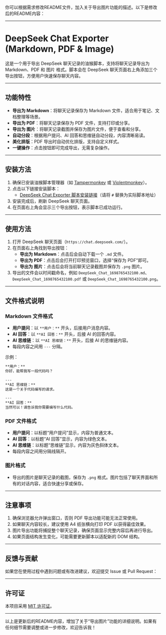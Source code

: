 你可以根据需求修改README文件，加入关于导出图片功能的描述。以下是修改后的README内容：

---

# DeepSeek Chat Exporter (Markdown, PDF & Image)

这是一个用于导出 DeepSeek 聊天记录的油猴脚本，支持将聊天记录导出为 Markdown、PDF 和 图片 格式。脚本会在 DeepSeek 聊天页面右上角添加三个导出按钮，方便用户快速保存聊天内容。

---

## 功能特性

- **导出为 Markdown**：将聊天记录保存为 Markdown 文件，适合用于笔记、文档整理等场景。
- **导出为 PDF**：将聊天记录保存为 PDF 文件，支持打印或分享。
- **导出为 图片**：将聊天记录截图并保存为图片文件，便于查看和分享。
- **自动分段**：根据用户提问、AI 回答和思维链自动分段，内容清晰易读。
- **美化排版**：PDF 导出时自动优化排版，支持自定义样式。
- **一键操作**：点击按钮即可完成导出，无需复杂操作。

---

## 安装方法

1. 确保已安装油猴脚本管理器（如 [Tampermonkey](https://www.tampermonkey.net/) 或 [Violentmonkey](https://violentmonkey.github.io/)）。
2. 点击以下链接安装脚本：
   - [DeepSeek Chat Exporter 脚本安装链接](#)（请将 `#` 替换为实际脚本地址）
3. 安装完成后，刷新 DeepSeek 聊天页面。
4. 在页面右上角会显示三个导出按钮，表示脚本已成功运行。

---

## 使用方法

1. 打开 DeepSeek 聊天页面（`https://chat.deepseek.com/`）。
2. 在页面右上角找到导出按钮：
   - **导出为 Markdown**：点击后会自动下载一个 `.md` 文件。
   - **导出为 PDF**：点击后会打开打印预览窗口，选择“保存为 PDF”即可。
   - **导出为 图片**：点击后会将当前聊天记录截图并保存为 `.png` 图片。
3. 导出的文件会以时间戳命名，例如 `DeepSeek_Chat_1698765432100.md`、`DeepSeek_Chat_1698765432100.pdf` 或 `DeepSeek_Chat_1698765432100.png`。

---

## 文件格式说明

### Markdown 文件格式
- **用户提问**：以 `**用户：**` 开头，后接用户消息内容。
- **AI 回答**：以 `**AI 回答：**` 开头，后接 AI 的回答内容。
- **AI 思维链**：以 `**AI 思维链：**` 开头，后接 AI 的思维链内容。
- 每段内容之间用 `---` 分隔。

示例：
```markdown
**用户：**
你好，能帮我写一段代码吗？

---
**AI 思维链：**
这是一个关于代码编写的请求。

---
**AI 回答：**
当然可以！请告诉我你需要编写什么代码。
```

### PDF 文件格式
- **用户提问**：以标题“用户提问”显示，内容为普通文本。
- **AI 回答**：以标题“AI 回答”显示，内容为绿色文本。
- **AI 思维链**：以标题“思维链”显示，内容为灰色斜体文本。
- 每段内容之间用分隔线隔开。

### 图片格式
- 导出的图片是聊天记录的截图，保存为 `.png` 格式。图片包括了聊天界面和所有的对话内容，适合快速分享或保存。

---

## 注意事项

1. 确保浏览器允许弹出窗口，否则 PDF 导出功能可能无法正常使用。
2. 如果聊天内容较长，建议使用 A4 纸张横向打印 PDF 以获得最佳效果。
3. 图片导出功能将捕捉整个聊天记录，确保页面显示完整内容后再进行导出。
4. 如果页面结构发生变化，可能需要更新脚本以适配新的 DOM 结构。

---

## 反馈与贡献

如果您在使用过程中遇到问题或有改进建议，欢迎提交 Issue 或 Pull Request：

---

## 许可证

本项目采用 [MIT 许可证](https://opensource.org/licenses/MIT)。

---

以上是更新后的README内容，增加了关于“导出图片”功能的详细说明。如果有任何细节需要调整或进一步修改，欢迎告诉我！
